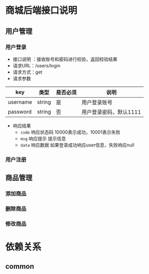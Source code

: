 # 商城后端接口说明

## 用户管理

### 用户登录

- 接口说明 ：接收账号和密码进行校验，返回校验结果
- 请求URL：/users/login
- 请求方式：get
- 请求参数

| key      | 类型     | 是否必须   | 说明            |
|----------|--------|--------|---------------|
| username | string | 是      | 用户登录账号        |
| password | string | 否      | 用户登录密码，默认1111 |

- 响应结果
  - `code` 响应状态码 10000表示成功，10001表示失败
  - `msg`  响应提示 提示信息
  - `data` 响应数据 如果登录成功响应user信息，失败响应null

### 用户注册

## 商品管理

### 添加商品

### 删除商品

### 修改商品

# 依赖关系
## common
## 
